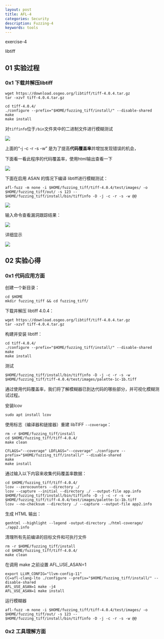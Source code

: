 ```yaml
---
layout: post
title: AFL-4
categories: Security
description: Fuzzing-4
keywords: tools
---
```


exercise-4

libtiff

## 01 实验过程

### 0x1 下载并解压libtiff

```
wget https://download.osgeo.org/libtiff/tiff-4.0.4.tar.gz
tar -xzvf tiff-4.0.4.tar.gz

cd tiff-4.0.4/
./configure --prefix="$HOME/fuzzing_tiff/install/" --disable-shared
make
make install
```

对`tiffinfo`位于`/bin`文件夹中的二进制文件进行模糊测试

![](https://img1.imgtp.com/2023/08/23/83sMVaS4.png)

上面的“-j -c -r -s -w” 是为了提高**代码覆盖率**并增加发现错误的机会，

下面看一看此程序的代码覆盖率，使用html输出查看一下

![](https://img1.imgtp.com/2023/08/23/1ERF1MGB.png)

下面在启用 ASAN 的情况下编译 libtiff进行模糊测试：

`afl-fuzz -m none -i $HOME/fuzzing_tiff/tiff-4.0.4/test/images/ -o $HOME/fuzzing_tiff/out/ -s 123 -- $HOME/fuzzing_tiff/install/bin/tiffinfo -D -j -c -r -s -w @@`

![](https://img1.imgtp.com/2023/08/23/e8liZLOp.png)

输入命令查看漏洞跟踪结果：

![](https://img1.imgtp.com/2023/08/23/9XSNK2Tq.png)

详细显示

![](https://img1.imgtp.com/2023/08/23/KvEyKDpd.png)

## 02 实验心得

### 0x1 代码应用方面

创建一个新目录：

```
cd $HOME
mkdir fuzzing_tiff && cd fuzzing_tiff/
```

下载并解压 libtiff 4.0.4：

```
wget https://download.osgeo.org/libtiff/tiff-4.0.4.tar.gz
tar -xzvf tiff-4.0.4.tar.gz
```

构建并安装 libtiff：

```
cd tiff-4.0.4/
./configure --prefix="$HOME/fuzzing_tiff/install/" --disable-shared
make
make install
```

测试

```
$HOME/fuzzing_tiff/install/bin/tiffinfo -D -j -c -r -s -w $HOME/fuzzing_tiff/tiff-4.0.4/test/images/palette-1c-1b.tiff
```

通过使用代码覆盖率，我们将了解模糊器已到达代码的哪些部分，并可视化模糊测试过程。

安装lcov

```
sudo apt install lcov
```

使用标志（编译器和链接器）重建 libTIFF `--coverage`：

```
rm -r $HOME/fuzzing_tiff/install
cd $HOME/fuzzing_tiff/tiff-4.0.4/
make clean
  
CFLAGS="--coverage" LDFLAGS="--coverage" ./configure --prefix="$HOME/fuzzing_tiff/install/" --disable-shared
make
make install
```

通过输入以下内容来收集代码覆盖率数据：

```
cd $HOME/fuzzing_tiff/tiff-4.0.4/
lcov --zerocounters --directory ./
lcov --capture --initial --directory ./ --output-file app.info
$HOME/fuzzing_tiff/install/bin/tiffinfo -D -j -c -r -s -w $HOME/fuzzing_tiff/tiff-4.0.4/test/images/palette-1c-1b.tiff
lcov --no-checksum --directory ./ --capture --output-file app2.info
```

生成 HTML 输出：

```
genhtml --highlight --legend -output-directory ./html-coverage/ ./app2.info
```

清理所有先前编译的目标文件和可执行文件

```
rm -r $HOME/fuzzing_tiff/install
cd $HOME/fuzzing_tiff/tiff-4.0.4/
make clean
```

在调用 make 之前设置 AFL_USE_ASAN=1

```
export LLVM_CONFIG="llvm-config-11"
CC=afl-clang-lto ./configure --prefix="$HOME/fuzzing_tiff/install/" --disable-shared
AFL_USE_ASAN=1 make -j4
AFL_USE_ASAN=1 make install
```

运行模糊器

```
afl-fuzz -m none -i $HOME/fuzzing_tiff/tiff-4.0.4/test/images/ -o $HOME/fuzzing_tiff/out/ -s 123 -- $HOME/fuzzing_tiff/install/bin/tiffinfo -D -j -c -r -s -w @@
```

### 0x2 工具理解方面






